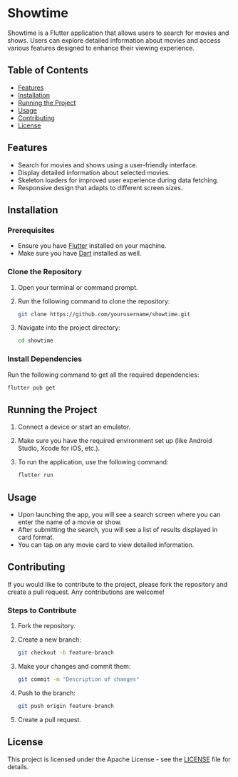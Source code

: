 # Showtime

Showtime is a Flutter application that allows users to search for movies and shows. Users can explore detailed information about movies and access various features designed to enhance their viewing experience.

## Table of Contents
- [Features](#features)
- [Installation](#installation)
- [Running the Project](#running-the-project)
- [Usage](#usage)
- [Contributing](#contributing)
- [License](#license)

## Features
- Search for movies and shows using a user-friendly interface.
- Display detailed information about selected movies.
- Skeleton loaders for improved user experience during data fetching.
- Responsive design that adapts to different screen sizes.

## Installation

### Prerequisites
- Ensure you have [Flutter](https://flutter.dev/docs/get-started/install) installed on your machine.
- Make sure you have [Dart](https://dart.dev/get-dart) installed as well.

### Clone the Repository
1. Open your terminal or command prompt.
2. Run the following command to clone the repository:

   ```bash
   git clone https://github.com/yourusername/showtime.git
   ```

3. Navigate into the project directory:

   ```bash
   cd showtime
   ```

### Install Dependencies
Run the following command to get all the required dependencies:

```bash
flutter pub get
```

## Running the Project

1. Connect a device or start an emulator.
2. Make sure you have the required environment set up (like Android Studio, Xcode for iOS, etc.).
3. To run the application, use the following command:

   ```bash
   flutter run
   ```

## Usage

- Upon launching the app, you will see a search screen where you can enter the name of a movie or show.
- After submitting the search, you will see a list of results displayed in card format.
- You can tap on any movie card to view detailed information.

## Contributing

If you would like to contribute to the project, please fork the repository and create a pull request. Any contributions are welcome!

### Steps to Contribute
1. Fork the repository.
2. Create a new branch:

   ```bash
   git checkout -b feature-branch
   ```

3. Make your changes and commit them:

   ```bash
   git commit -m "Description of changes"
   ```

4. Push to the branch:

   ```bash
   git push origin feature-branch
   ```

5. Create a pull request.

## License

This project is licensed under the Apache License - see the [LICENSE](LICENSE) file for details.
